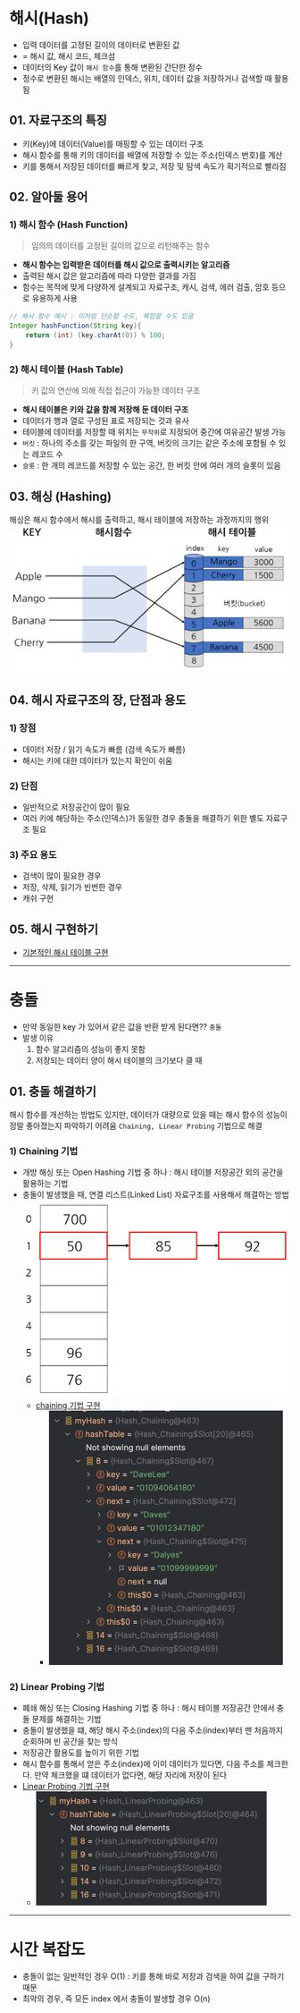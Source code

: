 # 해시(Hash)
- 입력 데이터를 고정된 길이의 데이터로 변환된 값
- = 해시 값, 해시 코드, 체크섬
- 데이터의 Key 값이 `해시 함수`를 통해 변환된 간단한 정수
- 정수로 변환된 해시는 배열의 인덱스, 위치, 데이터 값을 저장하거나 검색할 때 활용됨

## 01. 자료구조의 특징
- 키(Key)에 데이터(Value)를 매핑할 수 있는 데이터 구조
- 해시 함수를 통해 키의 데이터를 배열에 저장할 수 있는 주소(인덱스 번호)를 계산
- 키를 통해서 저장된 데이터를 빠르게 찾고, 저장 및 탐색 속도가 획기적으로 빨라짐

## 02. 알아둘 용어
### 1) 해시 함수 (Hash Function)
> 임의의 데이터를 고정된 길이의 값으로 리턴해주는 함수

- **해시 함수는 입력받은 데이터를 해시 값으로 출력시키는 알고리즘** 
- 출력된 해시 값은 알고리즘에 따라 다양한 결과를 가짐
- 함수는 목적에 맞게 다양하게 설계되고 자료구조, 캐시, 검색, 에러 검출, 암호 등으로 유용하게 사용
```java
// 해시 함수 예시 : 이처럼 단순할 수도, 복잡할 수도 있음
Integer hashFunction(String key){
    return (int) (key.charAt(0)) % 100;
}
```

### 2) 해시 테이블 (Hash Table)
> 키 값의 연산에 의해 직접 접근이 가능한 데이터 구조
- **해시 테이블은 키와 값을 함께 저장해 둔 데이터 구조**
- 데이터가 행과 열로 구성된 표로 저장되는 것과 유사
- 테이블에 데이터를 저장할 때 위치는 `무작위`로 지정되어 중간에 여유공간 발생 가능
- `버킷` : 하나의 주소를 갖는 파일의 한 구역, 버킷의 크기는 같은 주소에 포함될 수 있는 레코드 수
- `슬롯` : 한 개의 레코드를 저장할 수 있는 공간, 한 버킷 안에 여러 개의 슬롯이 있음

## 03. 해싱 (Hashing)
해싱은 해시 함수에서 해시를 출력하고, 해시 테이블에 저장하는 과정까지의 행위
![img.png](img.png)

## 04. 해시 자료구조의 장, 단점과 용도
### 1) 장점
- 데이터 저장 / 읽기 속도가 빠름 (검색 속도가 빠름)
- 해시는 키에 대한 데이터가 있는지 확인이 쉬움

### 2) 단점
- 일반적으로 저장공간이 많이 필요
- 여러 키에 해당하는 주소(인덱스)가 동일한 경우 충돌을 해결하기 위한 별도 자료구조 필요

### 3) 주요 용도
- 검색이 많이 필요한 경우
- 저장, 삭제, 읽기가 빈번한 경우
- 캐쉬 구현

## 05. 해시 구현하기
- [기본적인 해시 테이블 구현](Hash.java)

---
# 충돌
- 만약 동일한 key 가 있어서 같은 값을 반환 받게 된다면?? `충돌`
- 발생 이유
  1. 함수 알고리즘의 성능이 좋지 못함
  2. 저장되는 데이터 양이 해시 테이블의 크기보다 클 때
## 01. 충돌 해결하기
해시 함수를 개선하는 방법도 있지만, 데이터가 대량으로 있을 때는 해시 함수의 성능이 정말 좋아졌는지 파악하기 어려움 `Chaining, Linear Probing` 기법으로 해결

### 1) Chaining 기법
- 개방 해싱 또는 Open Hashing 기법 중 하나 : 해시 테이블 저장공간 외의 공간을 활용하는 기법
- 충돌이 발생했을 때, 연결 리스트(Linked List) 자료구조를 사용해서 해결하는 방법
  ![img_1.png](img_1.png)
  - [chaining 기법 구현](Hash_Chaining.java)
    - ![img_3.png](img_3.png)

### 2) Linear Probing 기법
- 폐쇄 해싱 또는 Closing Hashing 기법 중 하나 : 해시 테이블 저장공간 안에서 충돌 문제를 해결하는 기법
- 충돌이 발생했을 떄, 해당 해시 주소(index)의 다음 주소(index)부터 맨 처음까지 순회하며 빈 공간을 찾는 방식
- 저장공간 활용도를 높이기 위한 기법
- 해시 함수를 통해서 얻은 주소(index)에 이미 데이터가 있다면, 다음 주소를 체크한다. 만약 체크했을 떄 데이터가 없다면, 해당 자리에 저장이 된다
- [Linear Probing 기법 구현](Hash_LinearProbing.java)
  - ![img_2.png](img_2.png)

---
# 시간 복잡도
- 충돌이 없는 일반적인 경우 O(1) : 키를 통해 바로 저장과 검색을 하여 값을 구하기 때문
- 최악의 경우, 즉 모든 index 에서 충돌이 발생할 경우 O(n) 
